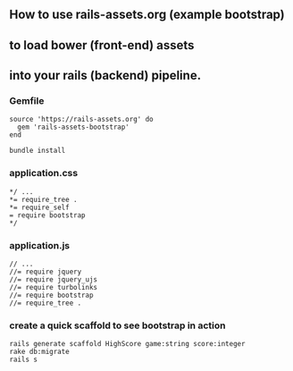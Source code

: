 ## How to use rails-assets.org (example bootstrap) 
## to load bower (front-end) assets 
## into your rails (backend) pipeline.

### Gemfile

	source 'https://rails-assets.org' do
	  gem 'rails-assets-bootstrap'
	end

	bundle install

### application.css

	*/ ...
	*= require_tree .
	*= require_self
	= require bootstrap 
	*/

### application.js

	// ...
	//= require jquery
	//= require jquery_ujs
	//= require turbolinks
	//= require bootstrap
	//= require_tree .

### create a quick scaffold to see bootstrap in action

	rails generate scaffold HighScore game:string score:integer
	rake db:migrate
	rails s
